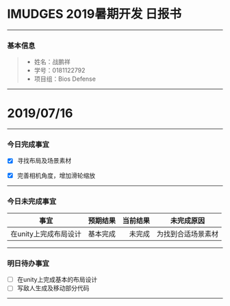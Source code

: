 # IMUDGES 2019暑期开发 日报书
-------


### 基本信息
> * 姓名：战鹏祥
> * 学号：0181122792
> * 项目组：Bios Defense

-------


# 2019/07/16

-------

### 今日完成事宜
- [x]  寻找布局及场景素材
- [x]  完善相机角度，增加滑轮缩放


-----
### 今日未完成事宜


| 事宜     |预期结果| 当前结果  | 未完成原因   | 
| --------   | -----:  | -----:  | :----:  |
| 在unity上完成布局设计|基本完成| 未完成 | 为找到合适场景素材 | 


------
### 明日待办事宜
- [ ] 在unity上完成基本的布局设计
- [ ] 写敌人生成及移动部分代码
-------


